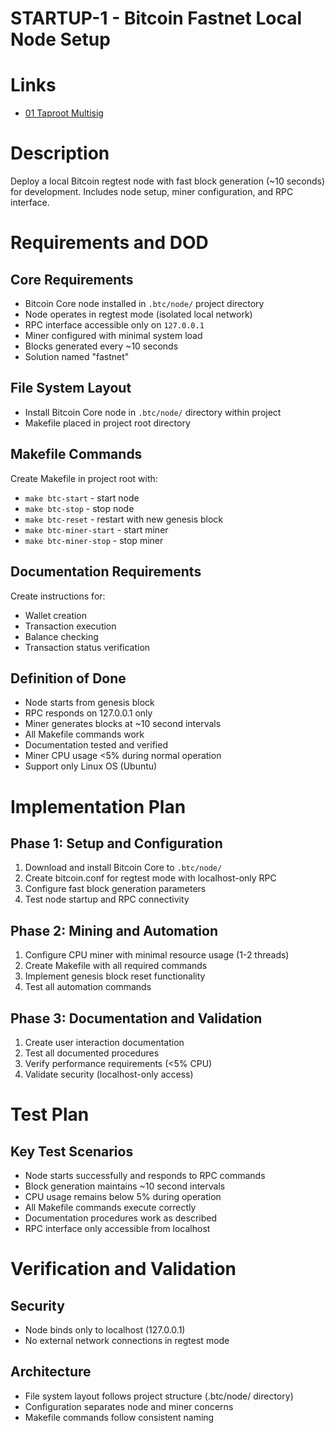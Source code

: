 # STARTUP-1 - Bitcoin Fastnet Local Node Setup

# Links
- [01 Taproot Multisig](/workflow/prd/btc-federation/01_taproot_multisig.md)

# Description
Deploy a local Bitcoin regtest node with fast block generation (~10 seconds) for development. Includes node setup, miner configuration, and RPC interface.

# Requirements and DOD

## Core Requirements
- Bitcoin Core node installed in `.btc/node/` project directory
- Node operates in regtest mode (isolated local network)
- RPC interface accessible only on `127.0.0.1`
- Miner configured with minimal system load
- Blocks generated every ~10 seconds
- Solution named "fastnet"

## File System Layout
- Install Bitcoin Core node in `.btc/node/` directory within project
- Makefile placed in project root directory

## Makefile Commands
Create Makefile in project root with:
- `make btc-start` - start node
- `make btc-stop` - stop node
- `make btc-reset` - restart with new genesis block
- `make btc-miner-start` - start miner
- `make btc-miner-stop` - stop miner

## Documentation Requirements
Create instructions for:
- Wallet creation
- Transaction execution
- Balance checking
- Transaction status verification

## Definition of Done
- Node starts from genesis block
- RPC responds on 127.0.0.1 only
- Miner generates blocks at ~10 second intervals
- All Makefile commands work
- Documentation tested and verified
- Miner CPU usage <5% during normal operation
- Support only Linux OS (Ubuntu)

# Implementation Plan

## Phase 1: Setup and Configuration
1. Download and install Bitcoin Core to `.btc/node/`
2. Create bitcoin.conf for regtest mode with localhost-only RPC
3. Configure fast block generation parameters
4. Test node startup and RPC connectivity

## Phase 2: Mining and Automation
1. Configure CPU miner with minimal resource usage (1-2 threads)
2. Create Makefile with all required commands
3. Implement genesis block reset functionality
4. Test all automation commands

## Phase 3: Documentation and Validation
1. Create user interaction documentation
2. Test all documented procedures
3. Verify performance requirements (<5% CPU)
4. Validate security (localhost-only access)

# Test Plan

## Key Test Scenarios
- Node starts successfully and responds to RPC commands
- Block generation maintains ~10 second intervals
- CPU usage remains below 5% during operation
- All Makefile commands execute correctly
- Documentation procedures work as described
- RPC interface only accessible from localhost

# Verification and Validation

## Security
- Node binds only to localhost (127.0.0.1)
- No external network connections in regtest mode

## Architecture
- File system layout follows project structure (.btc/node/ directory)
- Configuration separates node and miner concerns
- Makefile commands follow consistent naming